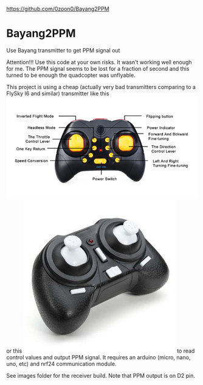 https://github.com/0zoon0/Bayang2PPM

# Bayang2PPM
Use Bayang transmitter to get PPM signal out

Attention!!! Use this code at your own risks. It wasn't working well enough for me. The PPM signal seems to be lost for a fraction of second and this turned to be enough the quadcopter was unflyable.

This project is using a cheap (actually very bad transmitters comparing to a FlySky I6 and similar) transmitter like this ![Screenshot](https://raw.githubusercontent.com/0zoon0/Bayang2PPM/master/images/cont2.webp) or this ![Screenshot](https://raw.githubusercontent.com/0zoon0/Bayang2PPM/master/images/contr1.jfif) to read control values and output PPM signal.
It requires an arduino (micro, nano, uno, etc) and nrf24 communication module.

See images folder for the receiver build. Note that PPM output is on D2 pin.
